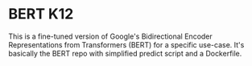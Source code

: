 # BERT K12

This is a fine-tuned version of Google's Bidirectional Encoder Representations from Transformers (BERT)
for a specific use-case. It's basically the BERT repo with simplified predict script and a Dockerfile.